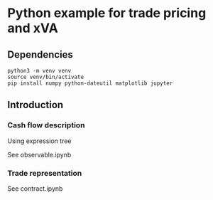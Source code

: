 # Python example for trade pricing and xVA

## Dependencies

```
python3 -m venv venv
source venv/bin/activate
pip install numpy python-dateutil matplotlib jupyter
```

## Introduction

### Cash flow description

Using expression tree

See observable.ipynb

### Trade representation

See contract.ipynb



